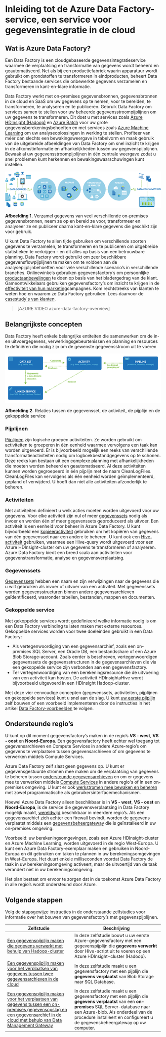 <properties 
    pageTitle="Inleiding tot Data Factory, een gegevensintegratieservice | Microsoft Azure" 
    description="Leer wat een Data Factory is: een cloudgebaseerde gegevensintegratieservice waarmee de verplaatsing en transformatie van gegevens wordt beheerd en geautomatiseerd." 
    keywords="gegevensintegratie, cloudgegevensintegratie, wat is Azure Data Factory"
    services="data-factory" 
    documentationCenter="" 
    authors="spelluru" 
    manager="jhubbard" 
    editor="monicar"/>

<tags 
    ms.service="data-factory" 
    ms.workload="data-services" 
    ms.tgt_pltfrm="na" 
    ms.devlang="na" 
    ms.topic="get-started-article" 
    ms.date="09/08/2016" 
    ms.author="spelluru"/>

# Inleiding tot de Azure Data Factory-service, een service voor gegevensintegratie in de cloud

## Wat is Azure Data Factory? 
Een Data Factory is een cloudgebaseerde gegevensintegratieservice waarmee de verplaatsing en transformatie van gegevens wordt beheerd en geautomatiseerd. Net als bij een productiefabriek waarin apparatuur wordt gebruikt om grondstoffen te transformeren in eindproducten, beheert Data Factory bestaande services die onbewerkte gegevens verzamelen en transformeren in kant-en-klare informatie. 

Data Factory werkt met on-premises gegevensbronnen, gegevensbronnen in de cloud en SaaS om uw gegevens op te nemen, voor te bereiden, te transformeren, te analyseren en te publiceren. Gebruik Data Factory om services samen te stellen voor uw beheerde gegevensstroompijplijnen om uw gegevens te transformeren. Dit doet u met services zoals [Azure HDInsight (Hadoop)](http://azure.microsoft.com/documentation/services/hdinsight/) en [Azure Batch](https://azure.microsoft.com/documentation/services/batch/) voor uw grote gegevensberekeningsbehoeften en met services zoals [Azure Machine Learning](https://azure.microsoft.com/documentation/services/machine-learning/) om uw analyseoplossingen in werking te stellen. Profiteer van méér dan slechts een bewakingsweergave in tabelvorm en maak gebruik van de uitgebreide afbeeldingen van Data Factory om snel inzicht te krijgen in de afkomstinformatie en afhankelijkheden tussen uw gegevenspijplijnen. Bewaak al uw gegevensstroompijplijnen in één centrale weergave zodat u snel problemen kunt herkennen en bewakingswaarschuwingen kunt instellen.

![Diagram: Data Factory-overzicht, een service voor gegevensintegratie](./media/data-factory-introduction/what-is-azure-data-factory.png)

**Afbeelding 1.** Verzamel gegevens van veel verschillende on-premises gegevensbronnen, neem ze op en bereid ze voor, transformeer en analyseer ze en publiceer daarna kant-en-klare gegevens die geschikt zijn voor gebruik.

U kunt Data Factory te allen tijde gebruiken om verschillende soorten gegevens te verzamelen, te transformeren en te publiceren om uitgebreide statistieken te verkrijgen - en dit alles op basis van een betrouwbare planning. Data Factory wordt gebruikt om zeer beschikbare gegevensflowpijplijnen te maken om te voldoen aan de analysepijplijnbehoeften voor vele verschillende scenario’s in verschillende branches. Onlinewinkels gebruiken gegevensfactory’s om persoonlijke [productaanbevelingen](data-factory-product-reco-usecase.md) te doen op basis van het bladergedrag van de klant. Gameontwikkelaars gebruiken gegevensfactory’s om inzicht te krijgen in de [effectiviteit van hun marketing](data-factory-customer-profiling-usecase.md)campagnes. Kom rechtstreeks van klanten te weten hoe en waarom ze Data Factory gebruiken. Lees daarvoor de [casestudy's van klanten](data-factory-customer-case-studies.md). 

> [AZURE.VIDEO azure-data-factory-overview]

## Belangrijkste concepten

Data Factory heeft enkele belangrijke entiteiten die samenwerken om de in- en uitvoergegevens, verwerkingsgebeurtenissen en planning en resources te definiëren die nodig zijn om de gewenste gegevensstroom uit te voeren.

![Diagram: Data Factory, een service voor gegevensintegratie in de cloud - Belangrijkste concepten](./media/data-factory-introduction/data-integration-service-key-concepts.png)

**Afbeelding 2.** Relaties tussen de gegevensset, de activiteit, de pijplijn en de gekoppelde service

### Pijplijnen
[Pijplijnen](data-factory-create-pipelines.md) zijn logische groepen activiteiten. Ze worden gebruikt om activiteiten te groeperen in één eenheid waarmee vervolgens een taak kan worden uitgevoerd. Er is bijvoorbeeld mogelijk een reeks van verschillende transformatieactiviteiten nodig om logboekbestandgegevens op te schonen. Deze reeks kan bestaan uit een complexe planning met afhankelijkheden die moeten worden beheerd en geautomatiseerd. Al deze activiteiten kunnen worden gegroepeerd in één pijplijn met de naam CleanLogFiles. CleanLogFiles kan vervolgens als één eenheid worden geïmplementeerd, gepland of verwijderd. U hoeft dan niet alle activiteiten afzonderlijk te beheren.

### Activiteiten
Met activiteiten definieert u welk acties moeten worden uitgevoerd voor uw gegevens. Voor elke activiteit zijn nul of meer [gegevenssets](data-factory-create-datasets.md) nodig als invoer en worden één of meer gegevenssets geproduceerd als uitvoer. Een activiteit is een eenheid voor beheer in Azure Data Factory. U kunt bijvoorbeeld een [kopieeractiviteit](data-factory-data-movement-activities.md) gebruiken om het kopiëren van gegevens van één gegevensset naar een andere te beheren. U kunt ook een [Hive-activiteit](data-factory-data-transformation-activities.md) gebruiken, waarmee een Hive-query wordt uitgevoerd voor een Azure HDInsight-cluster om uw gegevens te transformeren of analyseren. Azure Data Factory biedt een breed scala aan activiteiten voor gegevenstransformatie, analyse en gegevensverplaatsing. 

### Gegevenssets
[Gegevenssets](data-factory-create-datasets.md) hebben een naam en zijn verwijzingen naar de gegevens die u wilt gebruiken als invoer of uitvoer van een activiteit. Met gegevenssets worden gegevensstructuren binnen andere gegevensarchieven geïdentificeerd, waaronder tabellen, bestanden, mappen en documenten.

### Gekoppelde service
Met gekoppelde services wordt gedefinieerd welke informatie nodig is om een Data Factory verbinding te laten maken met externe resources. Gekoppelde services worden voor twee doeleinden gebruikt in een Data Factory:

- Als vertegenwoordiging van een gegevensarchief, zoals een on-premises SQL Server, een Oracle DB, een bestandsshare of een Azure Blob Storage-account. Zoals eerder is beschreven, vertegenwoordigen gegevenssets de gegevensstructuren in de gegevensarchieven die via een gekoppelde service zijn verbonden aan een gegevensfactory.
- Ter vertegenwoordiging van een berekeningsresource die de uitvoering van een activiteit kan hosten. De activiteit HDInsightaHive wordt bijvoorbeeld uitgevoerd in een HDInsight Hadoop-cluster.

Met deze vier eenvoudige concepten (gegevenssets, activiteiten, pijplijnen en gekoppelde services) kunt u snel aan de slag. U kunt [uw eerste pijplijn](data-factory-build-your-first-pipeline.md) zelf bouwen of een voorbeeld implementeren door de instructies in het artikel [Data Factory-voorbeelden](data-factory-samples.md) te volgen. 

## Ondersteunde regio’s
U kunt op dit moment gegevensfactory’s maken in de regio’s **VS - west**, **VS - oost** en **Noord-Europa**. Een gegevensfactory heeft echter wel toegang tot gegevensarchieven en Compute Services in andere Azure-regio’s om gegevens te verplaatsen tussen gegevensarchieven of om gegevens te verwerken middels Compute Services. 

Azure Data Factory zelf slaat geen gegevens op. U kunt er gegevensgestuurde stromen mee maken om de verplaatsing van gegevens te beheren tussen [ondersteunde gegevensarchieven](data-factory-data-movement-activities.md#supported-data-stores) en om er gegevens mee te verwerken middels [Compute Services](data-factory-compute-linked-services.md) in andere regio's of in een on-premises omgeving. U kunt er ook [werkstromen mee bewaken en beheren](data-factory-monitor-manage-pipelines.md) met zowel programmatische als gebruikersinterfacemechanismen. 

Hoewel Azure Data Factory alleen beschikbaar is in **VS - west**, **VS - oost** en **Noord-Europa**, is de service die gegevensverplaatsing in Data Factory mogelijk maakt, [wereldwijd](data-factory-data-movement-activities.md#global) beschikbaar in meerdere regio’s. Als een gegevensarchief zich achter een firewall bevindt, worden de gegevens verplaatst middels een [gegevensbeheergateway](data-factory-move-data-between-onprem-and-cloud.md) die is geïnstalleerd in uw on-premises omgeving. 

Voorbeeld: uw berekeningsomgevingen, zoals een Azure HDInsight-cluster en Azure Machine Learning, worden uitgevoerd in de regio West-Europa. U kunt een Azure Data Factory-exemplaar maken en gebruiken in Noord-Europa en dit gebruiken om taken te plannen in uw berekeningsomgevingen in West-Europa. Het duurt enkele milliseconden voordat Data Factory de taak in uw berekeningsomgeving activeert, maar de uitvoertijd van de taak verandert niet in uw berekeningsomgeving.

Het plan bestaat om ervoor te zorgen dat in de toekomst Azure Data Factory in alle regio’s wordt ondersteund door Azure.
  
## Volgende stappen
Volg de stapsgewijze instructies in de onderstaande zelfstudies voor informatie over het bouwen van gegevensfactory’s met gegevenspijplijnen. 

Zelfstudie | Beschrijving
-------- | -----------
[Een gegevenspijplijn maken die gegevens verwerkt met behulp van Hadoop-cluster](data-factory-build-your-first-pipeline.md) | In deze zelfstudie bouwt u uw eerste Azure-gegevensfactory met een gegevenspijplijn die **gegevens verwerkt** door Hive-script uit te voeren op een Azure HDInsight-cluster (Hadoop). |
[Een gegevenspijplijn maken voor het verplaatsen van gegevens tussen twee gegevensarchieven in de cloud](data-factory-copy-data-from-azure-blob-storage-to-sql-database.md) | In deze zelfstudie maakt u een gegevensfactory met een pijplijn die **gegevens verplaatst** van Blob Storage naar SQL Database.
[Een gegevenspijplijn maken voor het verplaatsen van gegevens tussen een on-premises gegevensopslag en een gegevensarchief in de cloud met behulp van Data Management Gateway](data-factory-move-data-between-onprem-and-cloud.md) | In deze zelfstudie maakt u een gegevensfactory met een pijplijn die **gegevens verplaatst** van een **on-premises** SQL Server-database naar een Azure-blob. Als onderdeel van de procedure installeert en configureert u de gegevensbeheergateway op uw computer. 


<!--HONumber=sep16_HO2-->


